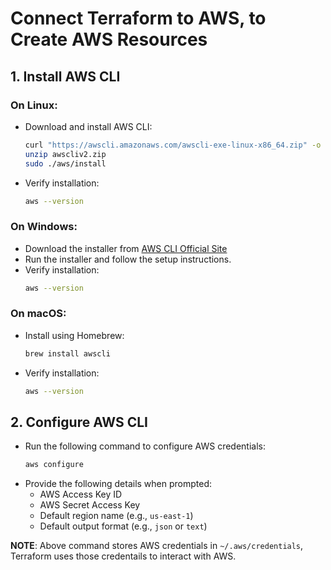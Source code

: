 # Connect Terraform to AWS, to Create AWS Resources

## 1. **Install AWS CLI**
### On Linux:
- Download and install AWS CLI:
  ```sh
  curl "https://awscli.amazonaws.com/awscli-exe-linux-x86_64.zip" -o "awscliv2.zip"
  unzip awscliv2.zip
  sudo ./aws/install
  ```
- Verify installation:
  ```sh
  aws --version
  ```

### On Windows:
- Download the installer from [AWS CLI Official Site](https://docs.aws.amazon.com/cli/latest/userguide/getting-started-install.html)
- Run the installer and follow the setup instructions.
- Verify installation:
  ```sh
  aws --version
  ```

### On macOS:
- Install using Homebrew:
  ```sh
  brew install awscli
  ```
- Verify installation:
  ```sh
  aws --version
  ```

## 2. **Configure AWS CLI**
- Run the following command to configure AWS credentials:
  ```sh
  aws configure
  ```
- Provide the following details when prompted:
  - AWS Access Key ID
  - AWS Secret Access Key
  - Default region name (e.g., `us-east-1`)
  - Default output format (e.g., `json` or `text`)

**NOTE**: Above command stores AWS credentials in `~/.aws/credentials`, Terraform uses those credentails to interact with AWS.
